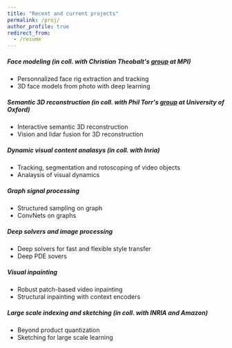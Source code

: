 ```yaml
---
title: "Recent and current projects"
permalink: /proj/
author_profile: true
redirect_from:
  - /resume
---
```




##### Face modeling (in coll. with Christian Theobalt's [group](http://gvv.mpi-inf.mpg.de/) at MPI)
* Personnalized face rig extraction and tracking
* 3D face models from photo with deep learning

##### Semantic 3D reconstruction (in coll. with Phil Torr's [group](http://www.robots.ox.ac.uk/~tvg/) at University of Oxford) 
* Interactive semantic 3D reconstruction
* Vision and lidar fusion for 3D reconstruction

##### Dynamic visual content analasys (in coll. with Inria) 
* Tracking, segmentation and rotoscoping of video objects
* Analaysis of visual dynamics

##### Graph signal processing
* Structured sampling on graph
* ConvNets on graphs

##### Deep solvers and image processing
* Deep solvers for fast and flexible style transfer
* Deep PDE sovers

##### Visual inpainting
* Robust patch-based video inpainting
* Structural inpainting with context encoders

##### Large scale indexing and sketching (in coll. with INRIA and Amazon)
* Beyond product quantization
* Sketching for large scale learning

